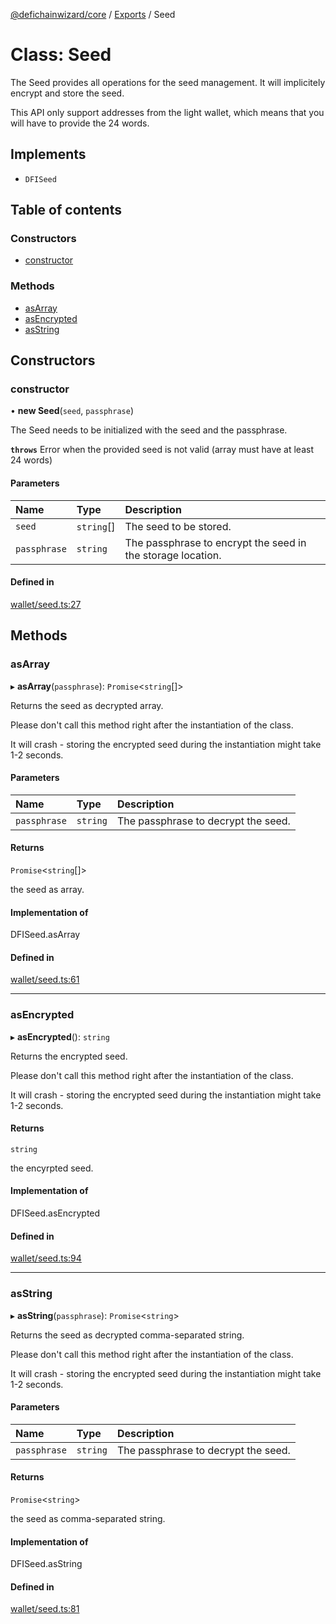 [@defichainwizard/core](../README.md) / [Exports](../modules.md) / Seed

# Class: Seed

The Seed provides all operations for the seed management. It will implicitely encrypt and store the seed.

This API only support addresses from the light wallet, which means that you will have to provide the 24 words.

## Implements

- `DFISeed`

## Table of contents

### Constructors

- [constructor](Seed.md#constructor)

### Methods

- [asArray](Seed.md#asarray)
- [asEncrypted](Seed.md#asencrypted)
- [asString](Seed.md#asstring)

## Constructors

### constructor

• **new Seed**(`seed`, `passphrase`)

The Seed needs to be initialized with the seed and the passphrase.

**`throws`** Error when the provided seed is not valid (array must have at least 24 words)

#### Parameters

| Name | Type | Description |
| :------ | :------ | :------ |
| `seed` | `string`[] | The seed to be stored. |
| `passphrase` | `string` | The passphrase to encrypt the seed in the storage location. |

#### Defined in

[wallet/seed.ts:27](https://github.com/DeFiChain-Wizard/core-library-frontend/blob/32cc667/src/wallet/seed.ts#L27)

## Methods

### asArray

▸ **asArray**(`passphrase`): `Promise`<`string`[]\>

Returns the seed as decrypted array.

Please don't call this method right after the instantiation of the class.

It will crash - storing the encrypted seed during the instantiation might take 1-2 seconds.

#### Parameters

| Name | Type | Description |
| :------ | :------ | :------ |
| `passphrase` | `string` | The passphrase to decrypt the seed. |

#### Returns

`Promise`<`string`[]\>

the seed as array.

#### Implementation of

DFISeed.asArray

#### Defined in

[wallet/seed.ts:61](https://github.com/DeFiChain-Wizard/core-library-frontend/blob/32cc667/src/wallet/seed.ts#L61)

___

### asEncrypted

▸ **asEncrypted**(): `string`

Returns the encrypted seed.

Please don't call this method right after the instantiation of the class.

It will crash - storing the encrypted seed during the instantiation might take 1-2 seconds.

#### Returns

`string`

the encyrpted seed.

#### Implementation of

DFISeed.asEncrypted

#### Defined in

[wallet/seed.ts:94](https://github.com/DeFiChain-Wizard/core-library-frontend/blob/32cc667/src/wallet/seed.ts#L94)

___

### asString

▸ **asString**(`passphrase`): `Promise`<`string`\>

Returns the seed as decrypted comma-separated string.

Please don't call this method right after the instantiation of the class.

It will crash - storing the encrypted seed during the instantiation might take 1-2 seconds.

#### Parameters

| Name | Type | Description |
| :------ | :------ | :------ |
| `passphrase` | `string` | The passphrase to decrypt the seed. |

#### Returns

`Promise`<`string`\>

the seed as comma-separated string.

#### Implementation of

DFISeed.asString

#### Defined in

[wallet/seed.ts:81](https://github.com/DeFiChain-Wizard/core-library-frontend/blob/32cc667/src/wallet/seed.ts#L81)
